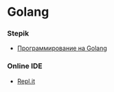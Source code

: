 # Golang

### Stepik <a name="stepik"></a>
+ [Программирование на Golang](https://stepik.org/course/54403/)

### Online IDE <a name="online-ide"></a>
+ [Repl.it](https://repl.it/)
